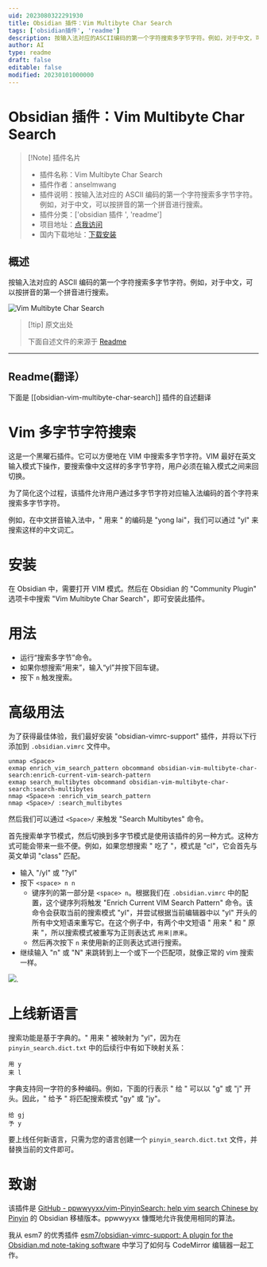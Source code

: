 ```yaml
---
uid: 2023080322291930
title: Obsidian 插件：Vim Multibyte Char Search
tags: ['obsidian插件', 'readme']
description: 按输入法对应的ASCII编码的第一个字符搜索多字节字符。例如，对于中文，可以按拼音的第一个拼音进行搜索。
author: AI
type: readme
draft: false
editable: false
modified: 20230101000000
---
```


# Obsidian 插件：Vim Multibyte Char Search

> [!Note] 插件名片
> - 插件名称：Vim Multibyte Char Search
> - 插件作者：anselmwang
> - 插件说明：按输入法对应的 ASCII 编码的第一个字符搜索多字节字符。例如，对于中文，可以按拼音的第一个拼音进行搜索。
> - 插件分类：['obsidian 插件 ', 'readme']
> - 项目地址：[点我访问](https://github.com/anselmwang/obsidian-vim-multibyte-char-search)
> - 国内下载地址：[下载安装](https://pkmer.cn/products/plugin/pluginMarket/?obsidian-vim-multibyte-char-search)

## 概述

按输入法对应的 ASCII 编码的第一个字符搜索多字节字符。例如，对于中文，可以按拼音的第一个拼音进行搜索。

![Vim Multibyte Char Search](https://cdn.pkmer.cn/covers/obsidian-vim-multibyte-char-search.gif!pkmer)

> [!tip] 原文出处
>
>下面自述文件的来源于 [Readme](https://ghproxy.net/https://raw.githubusercontent.com/anselmwang/obsidian-vim-multibyte-char-search/main/README.md)
>

---

## Readme(翻译）

下面是 [[obsidian-vim-multibyte-char-search]] 插件的自述翻译

# Vim 多字节字符搜索

这是一个黑曜石插件。它可以方便地在 VIM 中搜索多字节字符。VIM 最好在英文输入模式下操作，要搜索像中文这样的多字节字符，用户必须在输入模式之间来回切换。

为了简化这个过程，该插件允许用户通过多字节字符对应输入法编码的首个字符来搜索多字节字符。

例如，在中文拼音输入法中，" 用来 " 的编码是 "yong lai"，我们可以通过 "yl" 来搜索这样的中文词汇。

# 安装

在 Obsidian 中，需要打开 VIM 模式。然后在 Obsidian 的 "Community Plugin" 选项卡中搜索 "Vim Multibyte Char Search"，即可安装此插件。

# 用法

- 运行“搜索多字节”命令。
- 如果你想搜索“用来”，输入“yl”并按下回车键。
- 按下 `n` 触发搜索。

# 高级用法

为了获得最佳体验，我们最好安装 "obsidian-vimrc-support" 插件，并将以下行添加到 `.obsidian.vimrc` 文件中。

```
unmap <Space>
exmap enrich_vim_search_pattern obcommand obsidian-vim-multibyte-char-search:enrich-current-vim-search-pattern
exmap search_multibytes obcommand obsidian-vim-multibyte-char-search:search-multibytes
nmap <Space>n :enrich_vim_search_pattern
nmap <Space>/ :search_multibytes
```

然后我们可以通过 `<Space>/` 来触发 "Search Multibytes" 命令。

首先搜索单字节模式，然后切换到多字节模式是使用该插件的另一种方式。这种方式可能会带来一些不便。例如，如果您想搜索 " 吃了 "，模式是 "cl"，它会首先与英文单词 "class" 匹配。

- 输入 "/yl" 或 "?yl"
- 按下 `<space> n n`
    - 键序列的第一部分是 `<space> n`。根据我们在 `.obsidian.vimrc` 中的配置，这个键序列将触发 "Enrich Current VIM Search Pattern" 命令。该命令会获取当前的搜索模式 "yl"，并尝试根据当前编辑器中以 "yl" 开头的所有中文短语来重写它。在这个例子中，有两个中文短语 " 用来 " 和 " 原来 "，所以搜索模式被重写为正则表达式 `用来|原来`。
    - 然后再次按下 `n` 来使用新的正则表达式进行搜索。
- 继续输入 "n" 或 "N" 来跳转到上一个或下一个匹配项，就像正常的 vim 搜索一样。

![](docs/images/Animation.gif).

# 上线新语言

搜索功能是基于字典的。" 用来 " 被映射为 "yl"，因为在 `pinyin_search.dict.txt` 中的后续行中有如下映射关系：

```
用 y
来 l
```

字典支持同一字符的多种编码。例如，下面的行表示 " 给 " 可以以 "g" 或 "j" 开头。因此，" 给予 " 将匹配搜索模式 "gy" 或 "jy"。

```
给 gj
予 y
```

要上线任何新语言，只需为您的语言创建一个 `pinyin_search.dict.txt` 文件，并替换当前的文件即可。

# 致谢

该插件是 [GitHub - ppwwyyxx/vim-PinyinSearch: help vim search Chinese by Pinyin](https://github.com/ppwwyyxx/vim-PinyinSearch) 的 Obsidian 移植版本。ppwwyyxx 慷慨地允许我使用相同的算法。

我从 esm7 的优秀插件 [esm7/obsidian-vimrc-support: A plugin for the Obsidian.md note-taking software](https://github.com/esm7/obsidian-vimrc-support) 中学习了如何与 CodeMirror 编辑器一起工作。

